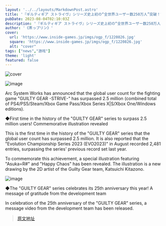 ```yaml
---
layout: '../../layouts/MarkdownPost.astro'
title: '『ギルティギア ストライヴ』シリーズ史上初の“全世界ユーザー数250万人”突破！記念イラストで快挙をお祝い'
pubDate: 2023-08-04T02:10:03Z
description: '『ギルティギア ストライヴ』シリーズ史上初の“全世界ユーザー数250万人”突破の快挙をお祝いする記念イラストが公開されました。'
author: '《茶っプリン》'
cover:
  url: 'https://www.inside-games.jp/imgs/ogp_f/1220826.jpg'
  square: 'https://www.inside-games.jp/imgs/ogp_f/1220826.jpg'
  alt: "cover"
tags: ["news","游戏"]
theme: 'light'
featured: false
---
```


![cover](https://www.inside-games.jp/imgs/ogp_f/1220826.jpg)

![image](https://www.inside-games.jp/imgs/zoom/1220824.jpg)

Arc System Works has announced that the global user count for the fighting game "GUILTY GEAR -STRIVE-" has surpassed 2.5 million (combined total of PS4/PS5/Steam/Xbox Game Pass/Xbox Series X|S/Xbox One/Windows editions).

◆First time in the history of the "GUILTY GEAR" series to surpass 2.5 million users! Commemorative illustration revealed

This is the first time in the history of the "GUILTY GEAR" series that the global user count has surpassed 2.5 million. It is also reported that the "Evolution Championship Series 2023 (EVO2023)" in August recorded 2,481 entries, surpassing the series' previous record set last year.

To commemorate this achievement, a special illustration featuring "Asuka=R#" and "Happy Chaos" has been revealed. The illustration is a new drawing by the 2D artist of the Guilty Gear team, Katsuichi Kitazono.

![image](https://www.inside-games.jp/imgs/zoom/1220823.jpg)

◆The "GUILTY GEAR" series celebrates its 25th anniversary this year! A message of gratitude from the development team

In celebration of the 25th anniversary of the "GUILTY GEAR" series, a message video from the development team has been released.

>[原文地址](https://www.inside-games.jp/article/2023/08/04/147626.html)  
